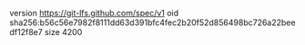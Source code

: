 version https://git-lfs.github.com/spec/v1
oid sha256:b56c56e7982f8111dd63d391bfc4fec2b20f52d856498bc726a22beedf12f8e7
size 4200
